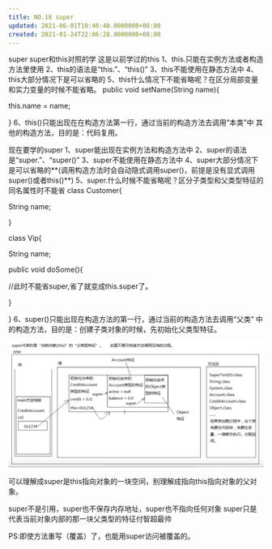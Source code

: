```yaml
---
title: NO.18 super
updated: 2021-06-01T10:40:40.0000000+08:00
created: 2021-01-24T22:06:28.0000000+08:00
---
```


super
super和this对照的学
这是以前学过的this
1、this.只能在实例方法或者构造方法里使用
2、this的语法是“this.”、“this()”
3、this不能使用在静态方法中
4、this大部分情况下是可以省略的
5、this什么情况下不能省略呢？在区分局部变量和实力变量的时候不能省略。
public void setName(String name){

this.name = name;

}
6、this()只能出现在在构造方法第一行，通过当前的构造方法去调用“本类”中
其他的构造方法，目的是：代码复用。

现在要学的super
1、super能出现在实例方法和构造方法中
2、super的语法是“super.”、“super()”
3、super不能使用在静态方法中
4、super大部分情况下是可以省略的**(调用构造方法时会自动隐式调用super()，前提是没有显式调用super()或者this()**)
5、super.什么时候不能省略呢？区分子类型和父类型特征的同名属性时不能省
class Customer{

String name;

}

class Vip{

String name;

public void doSome(){

//此时不能省super,省了就变成this.super了。

}

}
6、super()只能出现在构造方法的第一行，通过当前的构造方法去调用“父类“
中的构造方法，目的是：创建子类对象的时候，先初始化父类型特征。

![image1](resources/image1-11.png)

可以理解成super是this指向对象的一块空间，别理解成指向this指向对象的父对象。

super不是引用，super也不保存内存地址，super也不指向任何对象
super只是代表当前对象内部的那一块父类型的特征付智超最帅

PS:即使方法重写（覆盖）了，也能用super访问被覆盖的。
